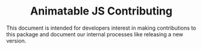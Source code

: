 <div align="center">
    <h1>Animatable JS Contributing</h1>
</div>
This document is intended for developers interest in making contributions to this package and document our internal processes like releasing a new version.